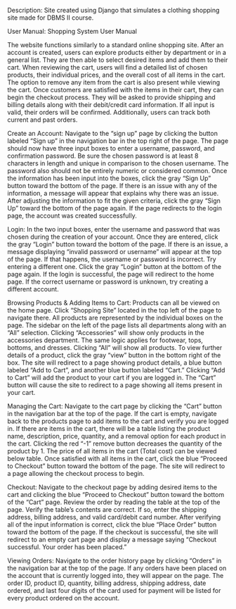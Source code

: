 Description:
Site created using Django that simulates a clothing shopping site made for DBMS II course.

User Manual:
Shopping System User Manual

The website functions similarly to a standard online shopping site. After an account is created, users can explore products either by department or in a general list. They are then able to select desired items and add them to their cart. When reviewing the cart, users will find a detailed list of chosen products, their individual prices, and the overall cost of all items in the cart. The option to remove any item from the cart is also present while viewing the cart. Once customers are satisfied with the items in their cart, they can begin the checkout process. They will be asked to  provide shipping and billing details along with their debit/credit card information. If all input is valid, their orders will be confirmed. Additionally, users can track both current and past orders.

Create an Account:
Navigate to the “sign up” page by clicking the button labeled “Sign up” in the navigation bar in the top right of the page. The page should now have three input boxes to enter a username, password, and confirmation password. Be sure the chosen password is at least 8 characters in length and unique in comparison to the chosen username. The password also should not be entirely numeric or considered common. Once the information has been input into the boxes, click the gray “Sign Up” button toward the bottom of the page. If there is an issue with any of the information, a message will appear that explains why there was an issue. After adjusting the information to fit the given criteria, click the gray “Sign Up” toward the bottom of the page again. If the page redirects to the login page, the account was created successfully. 

Login:
In the two input boxes, enter the username and password that was chosen during the creation of your account. Once they are entered, click the gray “Login” button toward the bottom of the page. If there is an issue, a message displaying “invalid password or username” will appear at the top of the page. If that happens, the username or password is incorrect. Try entering a different one. Click the gray “Login” button at the bottom of the page again. If the login is successful, the page will redirect to the home page. If the correct username or password is unknown, try creating a different account. 

Browsing Products & Adding Items to Cart:
Products can all be viewed on the home page. Click “Shopping Site” located in the top left of the page to navigate there. All products are represented by the individual boxes on the page. The sidebar on the left of the page lists all departments along with an “All” selection. Clicking “Accessories” will show only products in the accessories department. The same logic applies for footwear, tops, bottoms, and dresses. Clicking “All” will show all products. To view further details of a product, click the gray “view” button in the bottom right of the box. The site will redirect to a page showing product details, a blue button labeled “Add to Cart”, and another blue button labeled “Cart.” Clicking “Add to Cart” will add the product to your cart if you are logged in. The “Cart” button will cause the site to redirect to a page showing all items present in your cart. 

Managing the Cart:
Navigate to the cart page by clicking the “Cart” button in the navigation bar at the top of the page. If the cart is empty, navigate back to the products page to add items to the cart and verify you are logged in. If there are items in the cart, there will be a table listing the product name, description, price, quantity, and a removal option for each product in the cart. Clicking the red “-1” remove button decreases the quantity of the product by 1. The price of all items in the cart (Total cost) can be viewed below table. Once satisfied with all items in the cart, click the blue “Proceed to Checkout” button toward the bottom of the page. The site will redirect to a page allowing the checkout process to begin. 

Checkout:
Navigate to the checkout page by adding desired items to the cart and clicking the blue “Proceed to Checkout” button toward the bottom of the “Cart” page. Review the order by reading the table at the top of the page. Verify the table’s contents are correct. If so, enter the shipping address, billing address, and valid card/debit card number. After verifying all of the input information is correct, click the blue “Place Order” button toward the bottom of the page. If the checkout is successful, the site will redirect to an empty cart page and display a message saying “Checkout successful. Your order has been placed.”


Viewing Orders:
Navigate to the order history page by clicking “Orders” in the navigation bar at the top of the page. If any orders have been placed on the account that is currently logged into, they will appear on the page. The order ID, product ID, quantity, billing address, shipping address, date ordered, and last four digits of the card used for payment will be listed for every product ordered on the account. 
